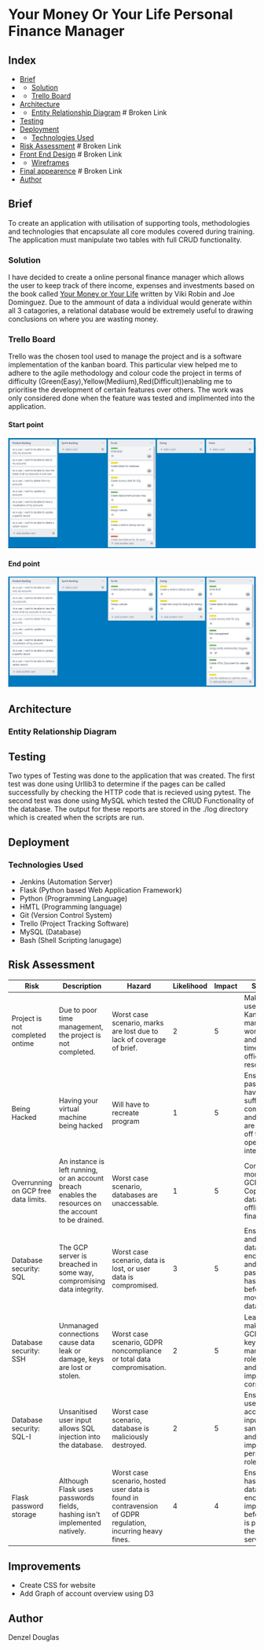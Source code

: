 # Your Money Or Your Life Personal Finance Manager

## Index
* [Brief](https://github.com/Denzaaaaal/SFIA1/blob/developer/README.md#brief)
* * [Solution](https://github.com/Denzaaaaal/SFIA1/blob/developer/README.md#solution)
* * [Trello Board](https://github.com/Denzaaaaal/SFIA1/blob/developer/README.md#Trello)
* [Architecture](https://github.com/Denzaaaaal/SFIA1/blob/developer/README.md#architecture)
* *  [Entity Relationship Diagram](https://github.com/Denzaaaaal/SFIA1/blob/developer/README.md) # Broken Link
* [Testing](https://github.com/Denzaaaaal/SFIA1/blob/developer/README.md#Testing)
* [Deployment](https://github.com/Denzaaaaal/SFIA1/blob/developer/README.md#Deployment)
* * [Technologies Used](https://github.com/Denzaaaaal/SFIA1/blob/developer/README.md#Technologies)
* [Risk Assessment](https://github.com/Denzaaaaal/SFIA1/blob/developer/README.md#br) # Broken Link
* [Front End Design](https://github.com/Denzaaaaal/SFIA1/blob/developer/README.md) # Broken Link
* * [Wireframes](https://github.com/Denzaaaaal/SFIA1/blob/developer/README.md#Wireframes)
* [Final appearence](https://github.com/Denzaaaaal/SFIA1/blob/developer/README.md#Final-appearence) # Broken Link
* [Author](https://github.com/Denzaaaaal/SFIA1/blob/developer/README.md#Author)

## Brief
To create an application with utilisation of supporting tools, methodologies and technologies that encapsulate all core modules covered during training. The application must manipulate two tables with full CRUD functionality.

### Solution
I have decided to create a online personal finance manager which allows the user to keep track of there income, expenses and investments based on the book called [Your Money or Your Life](https://www.amazon.co.uk/Transforming-Relationship-Achieving-Financial-Independence/dp/0143115766) written by Viki Robin and Joe Dominguez. Due to the ammount of data a individual would generate within all 3 catagories, a relational database would be extremely useful to drawing conclusions on where you are wasting money. 

### Trello Board
Trello was the chosen tool used to manage the project and is a software implementation of the kanban board. This particular view helped me to adhere to the agile methodology and colour code the project in terms of difficulty (Green(Easy),Yellow(Mediium),Red(Difficult))enabling me to prioritise the development of certain features over others. The work was only considered done when the feature was tested and implimented into the application.

#### Start point
![start_point](https://github.com/Denzaaaaal/SFIA1/blob/developer/images/start_point.JPG)

#### End point
![end_point](https://github.com/Denzaaaaal/SFIA1/blob/developer/images/end_point.JPG)

## Architecture

### Entity Relationship Diagram

## Testing
Two types of Testing was done to the application that was created. The first test was done using Urllib3 to determine if the pages can be called successfully by checking the HTTP code that is recieved using pytest. The second test was done using MySQL which tested the CRUD Functionality of the database. The output for these reports are stored in the ./log directory which is created when the scripts are run.

## Deployment

### Technologies Used
* Jenkins (Automation Server)
* Flask (Python based Web Application Framework)
* Python (Programming Language)
* HMTL (Programming language)
* Git (Version Control System)
* Trello (Project Tracking Software)
* MySQL (Database)
* Bash (Shell Scripting lanugage)

## Risk Assessment
|Risk|Description|Hazard|Likelihood|Impact|Solution| 
|----|-----------|------|----------|------|--------|
|Project is not completed ontime|Due to poor time management, the project is not completed.|Worst case scenario, marks are lost due to lack of coverage of brief.|2|5|Make good use of Kanban to manage workflow, and efficient time use of office resources.|
|Being Hacked|Having your virtual machine being hacked|Will have to recreate program|1|5|Ensure that passwords have sufficient complexity and ports are closed off to the open internet|
|Overrunning on GCP free data limits.|An instance is left running, or an account breach enables the resources on the account to be drained.|Worst case scenario, databases are unaccessable.|1|5|Continue monitoring GCP usage. Copy databases offline as final backup.|
|Database security: SQL|The GCP server is breached in some way, compromising data integrity.|Worst case scenario, data is lost, or user data is compromised.|3|5|Ensure user and personal data is encrypted, and passwords hashed, before being moved to the database.|
|Database security: SSH|Unmanaged connections cause data leak or damage, keys are lost or stolen.| Worst case scenario, GDPR noncompliance or total data compromisation.|2|5|Learn and make use of GCP's SSH key management role system, and implement it correctly.|
|Database security: SQL-I|Unsanitised user input allows SQL injection into the database.|Worst case scenario, database is maliciously destroyed.|2|5|Ensure any user accessible inputs are sanitised, and implement permission roles.|
|Flask password storage|Although Flask uses passwords fields, hashing isn't implemented natively.|Worst case scenario, hosted user data is found in contravension of GDPR regulation, incurring heavy fines.|4|4|Ensure hashing and data encryption is implemented before data is passed to the SQL server.|

## Improvements
* Create CSS for website
* Add Graph of account overview using D3

## Author
Denzel Douglas